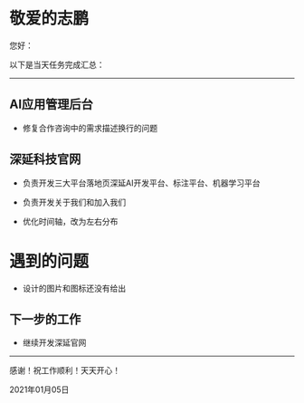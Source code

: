 <!--
 * @Author: liusimin
 * @Date: 2021-01-05 17:21:18
 * @LastEditors: your name
 * @LastEditTime: 2021-01-05 18:49:11
 * @Description: file content
-->

# 敬爱的志鹏

您好：

以下是当天任务完成汇总：

---

## AI应用管理后台

- 修复合作咨询中的需求描述换行的问题

## 深延科技官网

- 负责开发三大平台落地页深延AI开发平台、标注平台、机器学习平台

- 负责开发关于我们和加入我们

- 优化时间轴，改为左右分布

# 遇到的问题

- 设计的图片和图标还没有给出

## 下一步的工作

- 继续开发深延官网

---
感谢！祝工作顺利！天天开心！

2021年01月05日
